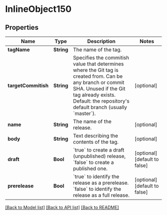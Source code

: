 # InlineObject150

## Properties
Name | Type | Description | Notes
------------ | ------------- | ------------- | -------------
**tagName** | **String** | The name of the tag. | 
**targetCommitish** | **String** | Specifies the commitish value that determines where the Git tag is created from. Can be any branch or commit SHA. Unused if the Git tag already exists. Default: the repository&#39;s default branch (usually &#x60;master&#x60;). | [optional] 
**name** | **String** | The name of the release. | [optional] 
**body** | **String** | Text describing the contents of the tag. | [optional] 
**draft** | **Bool** | &#x60;true&#x60; to create a draft (unpublished) release, &#x60;false&#x60; to create a published one. | [optional] [default to false]
**prerelease** | **Bool** | &#x60;true&#x60; to identify the release as a prerelease. &#x60;false&#x60; to identify the release as a full release. | [optional] [default to false]

[[Back to Model list]](../README.md#documentation-for-models) [[Back to API list]](../README.md#documentation-for-api-endpoints) [[Back to README]](../README.md)


